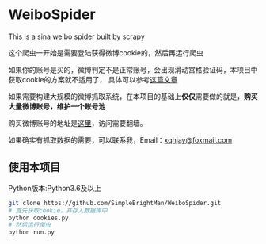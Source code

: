 # WeiboSpider
This is a sina weibo spider built by scrapy

这个爬虫一开始是需要登陆获得微博cookie的，然后再运行爬虫

如果你的账号是买的，微博判定不是正常账号，会出现滑动宫格验证码，本项目中获取cookie的方案就不适用了，
具体可以参考[这篇文章](https://juejin.im/post/5acf0ffcf265da23826e5e20)

如果需要构建大规模的微博抓取系统，在本项目的基础上**仅仅**需要做的就是，**购买大量微博账号，维护一个账号池**

购买微博账号的地址是[这里](http://www.xiaohao.shop/)，访问需要翻墙。

如果确实有抓取数据的需要，可以联系我，Email：xqhjay@foxmail.com

## 使用本项目
Python版本:Python3.6及以上
```bash
git clone https://github.com/SimpleBrightMan/WeiboSpider.git
# 首先获取cookie，并存入数据库中
python cookies.py
# 然后运行爬虫
python run.py
```

